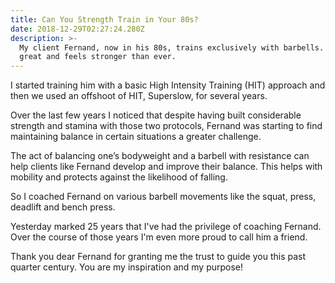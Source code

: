 ```yaml
---
title: Can You Strength Train in Your 80s?
date: 2018-12-29T02:27:24.280Z
description: >-
  My client Fernand, now in his 80s, trains exclusively with barbells. He looks
  great and feels stronger than ever.
---
```

I started training him with a basic High Intensity Training (HIT) approach and then we used an offshoot of HIT, Superslow, for several years.  

Over the last few years I noticed that despite having built considerable strength and stamina with those two protocols, Fernand was starting to find maintaining balance in certain situations a greater challenge.  

The act of balancing one’s bodyweight and a barbell with resistance can help clients like Fernand develop and improve their balance. This helps with mobility and protects against the likelihood of falling.  

So I coached Fernand on various barbell movements like the squat, press, deadlift and bench press.

Yesterday marked 25 years that I've had the privilege of coaching Fernand. Over the course of those years I'm even more proud to call him a friend.

Thank you dear Fernand for granting me the trust to guide you this past quarter century. You are my inspiration and my purpose!
